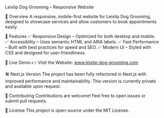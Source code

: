 Leixlip Dog Grooming – Responsive Website

🐶 Overview
A responsive, mobile-first website for Leixlip Dog Grooming, designed to showcase services and allow customers to book appointments easily.

🎨 Features
✅ Responsive Design – Optimized for both desktop and mobile.
✅ Accessibility – Uses semantic HTML and ARIA labels.
✅ Fast Performance – Built with best practices for speed and SEO.
✅ Modern UI – Styled with CSS and designed for user-friendliness.

🚀 Live Demo
👉 Visit the Website: www.leixlip-dog-grooming.com

🛠️ Next.js Version
The project has been fully refactored in Next.js with improved performance and maintainability. This version is currently private and available upon request.

🌟 Contributing
Contributions are welcome! Feel free to open issues or submit pull requests.

📄 License
This project is open-source under the MIT License.
